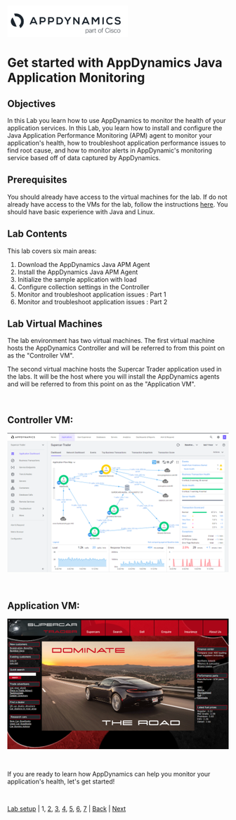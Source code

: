 ![APPD LOGO](./assets/images/appd-logo.jpg) 
# Get started with AppDynamics Java Application Monitoring

## Objectives

In this Lab you learn how to use AppDynamics to monitor the health of your application services. In this Lab, you learn how to install and configure the Java Application Performance Monitoring (APM) agent to monitor your application's health, how to troubleshoot application performance issues to find root cause, and how to monitor alerts in AppDynamic's monitoring service based off of data captured by AppDynamics.

## Prerequisites

You should already have access to the virtual machines for the lab.  If do not already have access to the VMs for the lab, follow the instructions [here](../appd-sandbox-setup-101/lab-exercise-01.md).  You should have basic experience with Java and Linux.

## Lab Contents
This lab covers six main areas:

1. Download the AppDynamics Java APM Agent
2. Install the AppDynamics Java APM Agent
3. Initialize the sample application with load
4. Configure collection settings in the Controller
5. Monitor and troubleshoot application issues : Part 1
6. Monitor and troubleshoot application issues : Part 2

## Lab Virtual Machines

The lab environment has two virtual machines.  The first virtual machine hosts the AppDynamics Controller and will be referred to from this point on as the "Controller VM".  

The second virtual machine hosts the Supercar Trader application used in the labs.  It will be the host where you will install the AppDynamics agents and will be referred to from this point on as the "Application VM".
 
<br>

## Controller VM:
![Controller VM Screenshot](./assets/images/01-controller-vm.png)

<br>

## Application VM:
![Application VM Screenshot](./assets/images/01-application-vm.png)

<br>

If you are ready to learn how AppDynamics can help you monitor your application's health, let's get started!   

<br>

[Lab setup](../appd-vm-setup-101/lab-exercise-01.md) | 1, [2](lab-exercise-02.md), [3](lab-exercise-03.md), [4](lab-exercise-04.md), [5](lab-exercise-05.md), [6](lab-exercise-06.md), [7](lab-exercise-07.md) | [Back](../appd-sandbox-setup-101/1.md) | [Next](lab-exercise-02.md)

